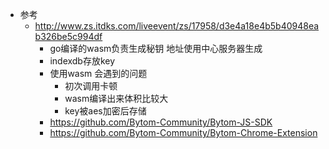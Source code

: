 - 参考
  - http://www.zs.itdks.com/liveevent/zs/17958/d3e4a18e4b5b40948eab326be5c994df
    - go编译的wasm负责生成秘钥 地址使用中心服务器生成
    - indexdb存放key
    - 使用wasm 会遇到的问题
      - 初次调用卡顿 
      - wasm编译出来体积比较大
      - key被aes加密后存储
    - https://github.com/Bytom-Community/Bytom-JS-SDK
    - https://github.com/Bytom-Community/Bytom-Chrome-Extension
    
  
